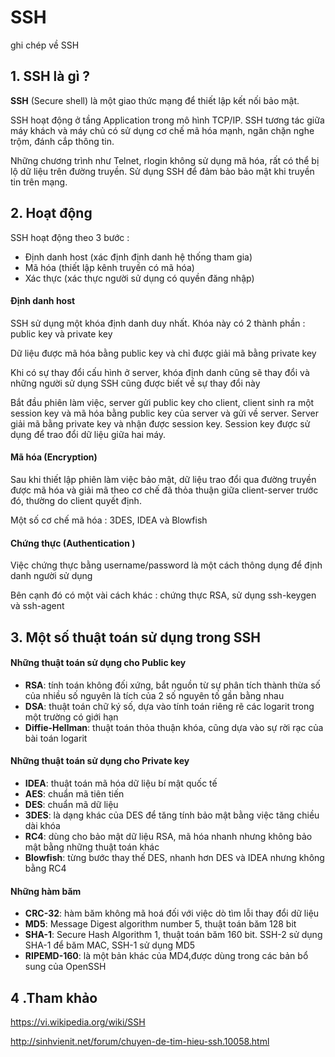 # SSH
ghi chép về SSH

## 1. SSH là gì ?

**SSH** (Secure shell) là một giao thức mạng để thiết lập kết nối bảo mật. 

SSH hoạt động ở tầng Application trong mô hình TCP/IP. SSH tương tác giữa máy khách và máy chủ có sử dụng cơ chế mã hóa mạnh, ngăn chặn nghe trộm, đánh cắp thông tin.

Những chương trình như Telnet, rlogin không sử dụng mã hóa, rất có thể bị lộ dữ liệu trên đường truyền. Sử dụng SSH để đảm bảo bảo mật khi truyền tin trên mạng.

## 2. Hoạt động 
SSH hoạt động theo 3 bước :

- Định danh host (xác định định danh hệ thống tham gia)
- Mã hóa (thiết lập kênh truyền có mã hóa)
- Xác thực (xác thực người sử dụng có quyền đăng nhập)

#### Định danh host 

SSH sử dụng một khóa định danh duy nhất. Khóa này có 2 thành phần : public key và private key

Dữ liệu được mã hóa bằng public key và chỉ được giải mã bằng private key 

Khi có sự thay đổi cấu hình ở server, khóa định danh cũng sẽ thay đổi và những người sử dụng SSH cũng được biết về sự thay đổi này

Bắt đầu phiên làm việc, server gửi public key cho client, client sinh ra một session key và mã hóa bằng public key của server và gửi về server. Server giải mã bằng private key và nhận được session key. Session key được sử dụng để trao đổi dữ liệu giữa hai máy. 

#### Mã hóa (Encryption)

Sau khi thiết lập phiên làm việc bảo mật, dữ liệu trao đổi qua đường truyền được mã hóa và giải mã theo cơ chế đã thỏa thuận giữa client-server trước đó, thường do client quyết định.

Một số cơ chế mã hóa : 3DES, IDEA và Blowfish 

#### Chứng thực (Authentication ) 
Việc chứng thực bằng username/password là một cách thông dụng để định danh người sử dụng 

Bên cạnh đó có một vài cách khác : chứng thực RSA, sử dụng ssh-keygen và ssh-agent 


## 3. Một số thuật toán sử dụng trong SSH 
#### Những thuật toán sử dụng cho Public key

- **RSA**: tính toán không đối xứng, bắt nguồn từ sự phân tích thành thừa số của nhiều số nguyên là tích của 2 số nguyên tố gần bằng nhau
- **DSA**: thuật toán chữ ký số, dựa vào tính toán riêng rẽ các logarit trong một trường có giới hạn
- **Diffie-Hellman**: thuật toán thỏa thuận khóa, cũng dựa vào sự rời rạc của bài toán logarit 

#### Những thuật toán sử dụng cho Private key

- **IDEA**: thuật toán mã hóa dữ liệu bí mật quốc tế 
- **AES**: chuẩn mã tiên tiến 
- **DES**: chuẩn mã dữ liệu
- **3DES**: là dạng khác của DES để tăng tính bảo mật bằng việc tăng chiều dài khóa 
- **RC4**: dùng cho bảo mật dữ liệu RSA, mã hóa nhanh nhưng không bảo mật bằng những thuật toán khác
- **Blowfish**: từng bước thay thế DES, nhanh hơn DES và IDEA nhưng không bằng RC4

#### Những hàm băm 

- **CRC-32**: hàm băm không mã hoá đối với việc dò tìm lỗi thay đổi dữ liệu
- **MD5**: Message Digest algorithm number 5, thuật toán băm 128 bit
- **SHA-1**: Secure Hash Algorithm 1, thuật toán băm 160 bit. SSH-2 sử dụng SHA-1 để băm MAC, SSH-1 sử dụng MD5 
- **RIPEMD-160**: là một bản khác của MD4,được dùng trong các bản bổ sung của OpenSSH

## 4 .Tham khảo

https://vi.wikipedia.org/wiki/SSH

http://sinhvienit.net/forum/chuyen-de-tim-hieu-ssh.10058.html



